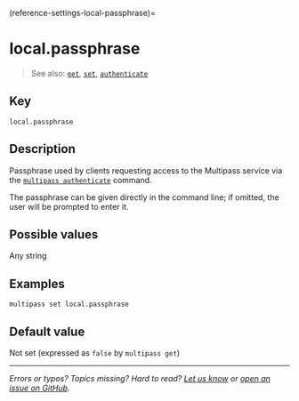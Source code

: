 (reference-settings-local-passphrase)=
# local.passphrase

> See also: [`get`](/reference/command-line-interface/get), [`set`](/reference/command-line-interface/set), [`authenticate`](/reference/command-line-interface/authenticate)

## Key

`local.passphrase`

## Description

Passphrase used by clients requesting access to the Multipass service via the [`multipass authenticate`](/reference/command-line-interface/authenticate) command.

The passphrase can be given directly in the command line; if omitted, the user will be prompted to enter it.

<!-- TODO: this prompts settings prompts should probably be documented separately -->

## Possible values

Any string

## Examples

`multipass set local.passphrase`

## Default value

Not set (expressed as `false` by `multipass get`)

---

*Errors or typos? Topics missing? Hard to read? <a href="https://docs.google.com/forms/d/e/1FAIpQLSd0XZDU9sbOCiljceh3rO_rkp6vazy2ZsIWgx4gsvl_Sec4Ig/viewform?usp=pp_url&entry.317501128=https://canonical.com/multipass/docs/passphrase" target="_blank">Let us know</a> or <a href="https://github.com/canonical/multipass/issues/new/choose" target="_blank">open an issue on GitHub</a>.*

